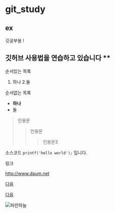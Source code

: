 # git_study

## ex
깃공부용 !

깃허브 사용법을 연습하고 있습니다
**
------

순서있는 목록

1. 하나
2.둘

순서없는 목록

- **하나**
- 둘

> 인용문
  >> 인용문
  >>> 인용문3
  
소스코드
`printf('hello world');`
입니다.


링크

<http://www.daum.net>

[다음](http://www.daum.net)

[다음](http://www.daum.net, "검색")

![파란하늘](https://scontent-ssn1-1.xx.fbcdn.net/v/t1.0-9/p720x720/90298092_10217181019742941_5393918765551321088_o.jpg?_nc_cat=106&_nc_sid=dd9801&_nc_ohc=_NnUrlj2TFUAX8MWVDy&_nc_ht=scontent-ssn1-1.xx&_nc_tp=6&oh=998cf2e4f007f680463958476680b1a4&oe=5EAC4B91)
